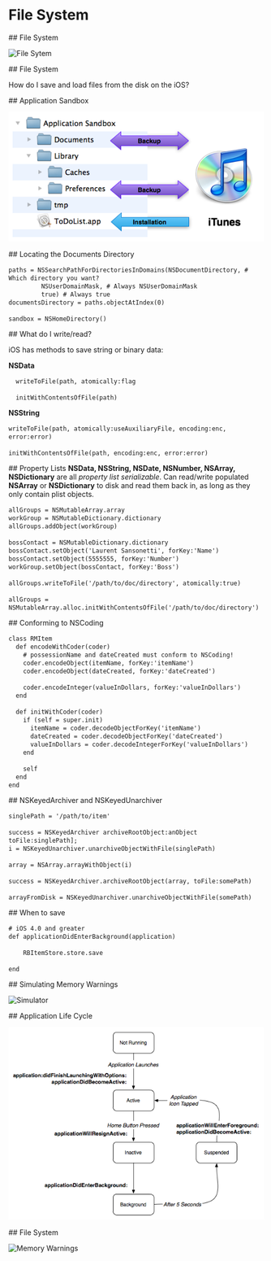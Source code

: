 # File System

<slide>
## File System

![](tableview.png "File Sytem") 

</slide>

<slide>
## File System

How do I save and load files from the disk on the iOS?

</slide>

<slide>
## Application Sandbox

![](sandbox.png "Sandbox") 

</slide>

<slide>
## Locating the Documents Directory

    paths = NSSearchPathForDirectoriesInDomains(NSDocumentDirectory, # Which directory you want?
             NSUserDomainMask, # Always NSUserDomainMask
             true) # Always true
    documentsDirectory = paths.objectAtIndex(0)

    sandbox = NSHomeDirectory()

</slide>

<slide>
## What do I write/read?

iOS has methods to save string or binary data:

<b>NSData</b>

      writeToFile(path, atomically:flag

      initWithContentsOfFile(path)

<b>NSString</b>

    writeToFile(path, atomically:useAuxiliaryFile, encoding:enc, error:error)

    initWithContentsOfFile(path, encoding:enc, error:error)

</slide>

<slide>
## Property Lists
<b>NSData, NSString, NSDate, NSNumber, NSArray, NSDictionary</b> are all <i>property list serializable</i>. Can read/write populated <b>NSArray</b> or <b>NSDictionary</b> to disk and read them back in, as long as they only contain plist objects.

    allGroups = NSMutableArray.array
    workGroup = NSMutableDictionary.dictionary
    allGroups.addObject(workGroup)
    
    bossContact = NSMutableDictionary.dictionary
    bossContact.setObject('Laurent Sansonetti', forKey:'Name')
    bossContact.setObject(5555555, forKey:'Number')
    workGroup.setObject(bossContact, forKey:'Boss')
    
    allGroups.writeToFile('/path/to/doc/directory', atomically:true)

    allGroups = NSMutableArray.alloc.initWithContentsOfFile('/path/to/doc/directory')

</slide>

<slide>
## Conforming to NSCoding

    class RMItem
      def encodeWithCoder(coder)
        # possessionName and dateCreated must conform to NSCoding!
        coder.encodeObject(itemName, forKey:'itemName')
        coder.encodeObject(dateCreated, forKey:'dateCreated')

        coder.encodeInteger(valueInDollars, forKey:'valueInDollars')
      end

      def initWithCoder(coder)
        if (self = super.init)
          itemName = coder.decodeObjectForKey('itemName')
          dateCreated = coder.decodeObjectForKey('dateCreated')
          valueInDollars = coder.decodeIntegerForKey('valueInDollars')
        end
        
        self
      end
    end

</lide>

<slide>
## NSKeyedArchiver and NSKeyedUnarchiver

    singlePath = '/path/to/item'

    success = NSKeyedArchiver archiveRootObject:anObject toFile:singlePath];
    i = NSKeyedUnarchiver.unarchiveObjectWithFile(singlePath)
        
    array = NSArray.arrayWithObject(i)

    success = NSKeyedArchiver.archiveRootObject(array, toFile:somePath)

    arrayFromDisk = NSKeyedUnarchiver.unarchiveObjectWithFile(somePath)

</slide>

<slide>
## When to save

    # iOS 4.0 and greater
    def applicationDidEnterBackground(application)

        RBItemStore.store.save

    end

</slide>

<slide>
## Simulating Memory Warnings

![](simulator.png "Simulator") 

</slide>

<slide>
## Application Life Cycle

![](lifetime.png "Application Life Cycle") 

</slide>

<slide>
## File System

![](tableview.png "Memory Warnings") 

</slide>
